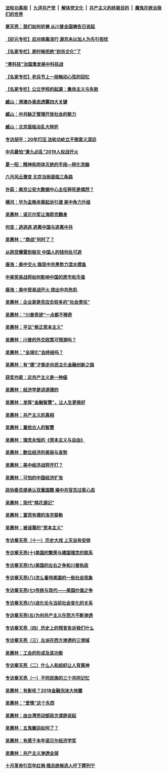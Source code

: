 ####  [法轮功真相](../../../../basic/blob/master/README.md?t=07100131) &nbsp;|&nbsp; [九评共产党](../../../../9ping.md/blob/master/README.md?t=07100131) &nbsp;|&nbsp; [解体党文化](../../../../jtdwh.md/blob/master/README.md?t=07100131)  &nbsp;|&nbsp; [共产主义的终极目的](../../../../gczydzjmd.md/blob/master/README.md?t=07100131) &nbsp;|&nbsp; [魔鬼在统治我们的世界](../../../../mgztzwmdsj.md/blob/master/README.md?t=07100131) 

#### [章天亮：我们如何祈祷 从川普全国祷告日说起](../pages/nsc423/n11944627.md?t=07100131) 

#### [【纪元专栏】应对病毒流行 渥京未以加人为先引担忧](../pages/nsc423/n11875714.md?t=07100131) 

#### [【名家专栏】是时候拒绝“封杀文化”了](../pages/nsc423/n11814093.md?t=07100131) 

#### [“黑科技”治国激发美中科技战](../pages/nsc423/n11638056.md?t=07100131) 

#### [【名家专栏】老兵节上一段触动心弦的回忆](../pages/nsc423/n11646016.md?t=07100131) 

#### [【名家专栏】公立学校的起源：集体主义与失败](../pages/nsc423/n11601833.md?t=07100131) 

#### [臧山：港澳办表态透露四大关键](../pages/nsc423/n11421628.md?t=07100131) 

#### [臧山：中共缺乏管理开放社会的能力](../pages/nsc423/n11407457.md?t=07100131) 

#### [臧山：北京面临治乱大转折](../pages/nsc423/n11406895.md?t=07100131) 

#### [专访胡平：20年打压 法轮功屹立不倒意义深远](../pages/nsc423/n11398800.md?t=07100131) 

#### [中共最怕“逢九必乱”2019人权战开火](../pages/nsc423/n11385248.md?t=07100131) 

#### [夏一阳：精神和肉体灭绝的手段—转化洗脑](../pages/nsc423/n11368250.md?t=07100131) 

#### [六月风云激变 北京当局面临三条路](../pages/nsc423/n11313668.md?t=07100131) 

#### [许茹：南京公安大数据中心主任猝死是偶然？](../pages/nsc423/n11064744.md?t=07100131) 

#### [横河：华为孟晚舟案起诉引渡 美中角力升级](../pages/nsc423/n11027230.md?t=07100131) 

#### [吴惠林：诺贝尔奖让海耶克翻身](../pages/nsc423/n10890049.md?t=07100131) 

#### [何坚：逃逃逃 逃离中国与逃离中共](../pages/nsc423/n10592891.md?t=07100131) 

#### [吴惠林：“商战”何时了？](../pages/nsc423/n10573558.md?t=07100131) 

#### [从网贷爆雷到股灾 中国人的钱何处可逃](../pages/nsc423/n10572800.md?t=07100131) 

#### [唐浩：美中交火 隐现中共黑势力混水摸鱼](../pages/nsc423/n10544040.md?t=07100131) 

#### [中美贸易战将如何影响中国的房市和币值](../pages/nsc423/n10543697.md?t=07100131) 

#### [唐浩：美中贸易战开火 烧出中共危机](../pages/nsc423/n10540126.md?t=07100131) 

#### [吴惠林：企业家是否应负较多的“社会责任”](../pages/nsc423/n10535022.md?t=07100131) 

#### [吴惠林：“川普奇迹”一点都不稀奇](../pages/nsc423/n10512808.md?t=07100131) 

#### [吴惠林：平议“修正资本主义”](../pages/nsc423/n10495724.md?t=07100131) 

#### [吴惠林：川普的外交政策可预测吗？](../pages/nsc423/n10462387.md?t=07100131) 

#### [吴惠林：“全球化”会终结吗？](../pages/nsc423/n10452838.md?t=07100131) 

#### [吴惠林：有“德”才能走向民主化金融创新之路](../pages/nsc423/n10432292.md?t=07100131) 

#### [获奖作家：这共产主义是一种癌](../pages/nsc423/n10431541.md?t=07100131) 

#### [吴惠林：经济学是讲道德的](../pages/nsc423/n10398014.md?t=07100131) 

#### [吴惠林：发挥“金融智慧”，让人生更美好](../pages/nsc423/n10375019.md?t=07100131) 

#### [吴惠林：共产主义的真相](../pages/nsc423/n10351394.md?t=07100131) 

#### [吴惠林：重拾古人的智慧](../pages/nsc423/n10337691.md?t=07100131) 

#### [吴惠林：理念永恒的《资本主义与自由》](../pages/nsc423/n10316274.md?t=07100131) 

#### [吴惠林：数位经济的美丽与哀愁](../pages/nsc423/n10292946.md?t=07100131) 

#### [吴惠林：美中经济战将开打？](../pages/nsc423/n10258825.md?t=07100131) 

#### [吴惠林：可怕的中国经济扩张](../pages/nsc423/n10219147.md?t=07100131) 

#### [政协委员提承认双重国籍 揭中共官员过客心态](../pages/nsc423/n10208809.md?t=07100131) 

#### [吴惠林：现代“桃花源记”](../pages/nsc423/n10185234.md?t=07100131) 

#### [吴惠林：富而有德的洛克斐勒](../pages/nsc423/n10142264.md?t=07100131) 

#### [吴惠林：被诬蔑的“资本主义”](../pages/nsc423/n10124816.md?t=07100131) 

#### [专访章天亮（十一）历史大戏 上天自有安排](../pages/nsc423/n10094905.md?t=07100131) 

#### [专访章天亮(十)美国的繁荣与建国理念的联系](../pages/nsc423/n10094899.md?t=07100131) 

#### [专访章天亮(九)美国的左右之争和川普执政](../pages/nsc423/n10094889.md?t=07100131) 

#### [专访章天亮(八)怎么看待美国的一些社会现象](../pages/nsc423/n10094857.md?t=07100131) 

#### [专访章天亮(七)传统与现代——美国价值之争](../pages/nsc423/n10093140.md?t=07100131) 

#### [专访章天亮(六)进化论与当前社会变化的关系](../pages/nsc423/n10092036.md?t=07100131) 

#### [专访章天亮(五)为何共产主义在西方不断渗透](../pages/nsc423/n10083620.md?t=07100131) 

#### [专访章天亮（四）历史上的预言告诉我们什么](../pages/nsc423/n10083606.md?t=07100131) 

#### [专访章天亮（三）左派在西方渗透的三领域](../pages/nsc423/n10081115.md?t=07100131) 

#### [吴惠林：工会的形成及其功能](../pages/nsc423/n10080633.md?t=07100131) 

#### [专访章天亮（二）什么人和组织让人背离神](../pages/nsc423/n10076637.md?t=07100131) 

#### [专访章天亮（一）不同民族的三个共同记忆](../pages/nsc423/n10074188.md?t=07100131) 

#### [吴惠林：有影呒？2018金融泡沫大地震](../pages/nsc423/n10040534.md?t=07100131) 

#### [吴惠林：“爱情”这个东西](../pages/nsc423/n10019423.md?t=07100131) 

#### [吴惠林：由台湾劳动部政次请辞说起](../pages/nsc423/n9979679.md?t=07100131) 

#### [吴惠林：五鬼搬运如何了？](../pages/nsc423/n9925338.md?t=07100131) 

#### [吴惠林：有感于本年诺贝尔经济学奖](../pages/nsc423/n9871883.md?t=07100131) 

#### [吴惠林：共产主义渗透全球](../pages/nsc423/n9812748.md?t=07100131) 

#### [十月革命引百年红祸 俄总统候选人吁下葬列宁](../pages/nsc423/n9810182.md?t=07100131) 

